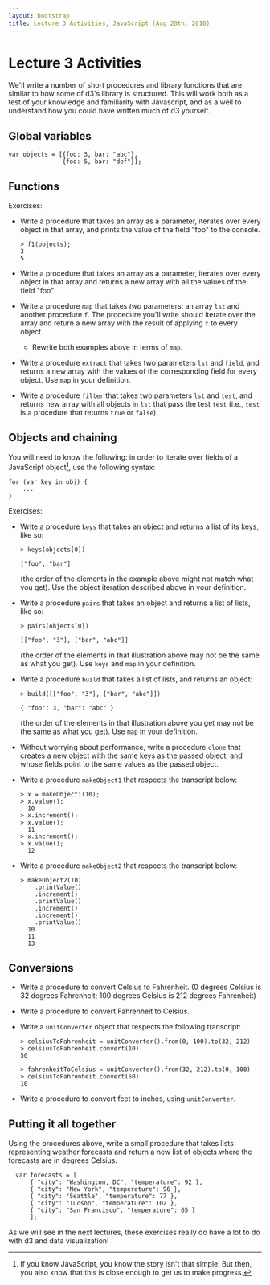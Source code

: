 ```yaml
---
layout: bootstrap
title: Lecture 3 Activities, JavaScript (Aug 28th, 2018)
---
```


<script src="activities.js"></script>

# Lecture 3 Activities

We'll write a number of short procedures and library functions that
are similar to how some of d3's library is structured. This will work
both as a test of your knowledge and familiarity with Javascript, and
as a well to understand how you could have written much of d3 yourself.

## Global variables

    var objects = [{foo: 3, bar: "abc"},
	               {foo: 5, bar: "def"}];

## Functions

Exercises:

* Write a procedure that takes an array as a parameter, iterates over
  every object in that array, and prints the value of the field "foo" to
  the console.
  
      > f1(objects);
      3
      5
  
* Write a procedure that takes an array as a parameter, iterates over
  every object in that array and returns a new array with all the values of
  the field "foo".
  
* Write a procedure `map` that takes *two* parameters: an array
  `lst` and another procedure `f`. The procedure you'll write should
  iterate over the array and return a new array with the result of
  applying `f` to every object.

  * Rewrite both examples above in terms of `map`.

* Write a procedure `extract` that takes two parameters `lst` and `field`, and
  returns a new array with the values of the corresponding field for
  every object. Use `map` in your definition.

* Write a procedure `filter` that takes two parameters `lst` and `test`, and returns
  new array with all objects in `lst` that pass the test `test` (i.e., `test` is
  a procedure that returns `true` or `false`).
  
## Objects and chaining

You will need to know the following: in order to iterate over fields of a JavaScript object[^1],
use the following syntax:

    for (var key in obj) {
        ...
    }

Exercises:

* Write a procedure `keys` that takes an object and returns a list of its keys, like so:

      > keys(objects[0])
      	  
      ["foo", "bar"]
  
  (the order of the elements in the example above might not match what you get). Use the
  object iteration described above in your definition.

* Write a procedure `pairs` that takes an object and returns a list of lists, like so:

      > pairs(objects[0])
      
      [["foo", "3"], ["bar", "abc"]]

  (the order of the elements in that illustration above may not be the same as what
  you get). Use `keys` and `map` in your definition.

* Write a procedure `build` that takes a list of lists, and returns an object:

      > build([["foo", "3"], ["bar", "abc"]])
      
      { "foo": 3, "bar": "abc" }

  (the order of the elements in that illustration above you get may
  not be the same as what you get). Use `map` in your definition.

* Without worrying about performance, write a procedure `clone` that creates a new object
  with the same keys as the passed object, and whose fields point to the same values
  as the passed object.

* Write a procedure `makeObject1` that respects the transcript below:

      > x = makeObject1(10);
      > x.value();
        10
      > x.increment();
      > x.value();
        11
      > x.increment();
      > x.value();
        12

* Write a procedure `makeObject2` that respects the transcript below:

      > makeObject2(10)
          .printValue()
          .increment()
          .printValue()
          .increment()
          .increment()
          .printValue()
        10
        11
        13

## Conversions

* Write a procedure to convert Celsius to Fahrenheit. (0 degrees Celsius is 32 degrees Fahrenheit; 100 degrees Celsius is 212 degrees Fahrenheit)

* Write a procedure to convert Fahrenheit to Celsius.

* Write a `unitConverter` object that respects the following transcript:

      > celsiusToFahrenheit = unitConverter().from(0, 100).to(32, 212)
      > celsiusToFahrenheit.convert(10)
      50
      
      > fahrenheitToCelsius = unitConverter().from(32, 212).to(0, 100)
      > celsiusToFahrenheit.convert(50)
      10

* Write a procedure to convert feet to inches, using `unitConverter`.

## Putting it all together

Using the procedures above, write a small procedure that takes lists
representing weather forecasts and return a new list of objects where
the forecasts are in degrees Celsius.
  
      var forecasts = [
          { "city": "Washington, DC", "temperature": 92 },
          { "city": "New York", "temperature": 96 },
          { "city": "Seattle", "temperature": 77 },
          { "city": "Tucson", "temperature": 102 },
          { "city": "San Francisco", "temperature": 65 }
          ];

As we will see in the next lectures, these exercises really do have a
lot to do with d3 and data visualization!

[^1]: If you know JavaScript, you know the story isn't that simple. But then, you also know that this is close enough to get us to make progress.
